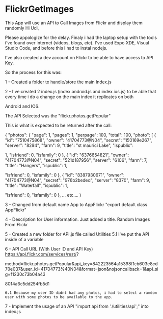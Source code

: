 # FlickrGetImages
This App will use an API to Call Images from Flickr and display them randomly
Hi Udi,

Please appologize for the delay. Finaly i had the laptop setup with the tools i've found over internet (videos, blogs, etc).
I've used Expo XDE, Visual Studio Code, and before this i had to instal nodejs.

I've also created a dev account on Flickr to be able to have access to API Key.

So the process for this was:



1 - Created a folder to handle/store the main Index.js

2 - I've created 2 index.js (index.android.js and index.ios.js) to be able that every time i do a change on the main index it replicates on both 

Android and IOS.

The API Selected was the "flickr.photos.getPopular"

This is what is expected to be returned after the call:

{ "photos": { "page": 1, "pages": 1, "perpage": 100, "total": 100, 
    "photo": [
      { "id": "7510475868", "owner": "41704773@N04", "secret": "150169e267", "server": "8294", "farm": 9, "title": "st maurici Lake", "ispublic": 

1, "isfriend": 0, "isfamily": 0 },
      { "id": "6376654821", "owner": "41704773@N04", "secret": "521d187956", "server": "6106", "farm": 7, "title": "Hangers", "ispublic": 1, 

"isfriend": 0, "isfamily": 0 },
      { "id": "8387930671", "owner": "41704773@N04", "secret": "976b2beded", "server": "8370", "farm": 9, "title": "Waterfall", "ispublic": 1, 

"isfriend": 0, "isfamily": 0 }, ... etc....
)

3 - Changed from default name App to AppFlickr
"export default class AppFlickr"

4 - Description for User information. Just added a title.
<View style={styles.container}>
        <Text>Random Images From Flickr</Text>
      </View> 

5 - Created a new folder for API.js file called Utilities
	5.1 I've put the API inside of a variable
	
6 - API Call URL (With User ID and API Key)
	https://api.flickr.com/services/rest/?

method=flickr.photos.getPopular&api_key=842223564a15398f1cb603e8cd70e037&user_id=41704773%40N04&format=json&nojsoncallback=1&api_sig=f1230c73b04a43

8014a6c5dd254fb5d1

	6.1 Because my user ID didnt had any photos, i had to select a ramdom user with some photos to be available to the app.

7 - Implement the usage of an API
	"import api from './utilities/api';" into index.js


